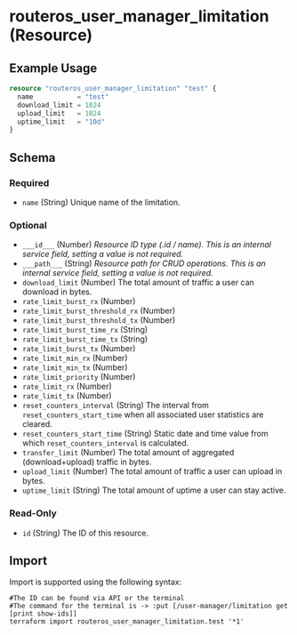 # routeros_user_manager_limitation (Resource)


## Example Usage
```terraform
resource "routeros_user_manager_limitation" "test" {
  name           = "test"
  download_limit = 1024
  upload_limit   = 1024
  uptime_limit   = "10d"
}
```

<!-- schema generated by tfplugindocs -->
## Schema

### Required

- `name` (String) Unique name of the limitation.

### Optional

- `___id___` (Number) <em>Resource ID type (.id / name). This is an internal service field, setting a value is not required.</em>
- `___path___` (String) <em>Resource path for CRUD operations. This is an internal service field, setting a value is not required.</em>
- `download_limit` (Number) The total amount of traffic a user can download in bytes.
- `rate_limit_burst_rx` (Number)
- `rate_limit_burst_threshold_rx` (Number)
- `rate_limit_burst_threshold_tx` (Number)
- `rate_limit_burst_time_rx` (String)
- `rate_limit_burst_time_tx` (String)
- `rate_limit_burst_tx` (Number)
- `rate_limit_min_rx` (Number)
- `rate_limit_min_tx` (Number)
- `rate_limit_priority` (Number)
- `rate_limit_rx` (Number)
- `rate_limit_tx` (Number)
- `reset_counters_interval` (String) The interval from `reset_counters_start_time` when all associated user statistics are cleared.
- `reset_counters_start_time` (String) Static date and time value from which `reset_counters_interval` is calculated.
- `transfer_limit` (Number) The total amount of aggregated (download+upload) traffic in bytes.
- `upload_limit` (Number) The total amount of traffic a user can upload in bytes.
- `uptime_limit` (String) The total amount of uptime a user can stay active.

### Read-Only

- `id` (String) The ID of this resource.

## Import
Import is supported using the following syntax:
```shell
#The ID can be found via API or the terminal
#The command for the terminal is -> :put [/user-manager/limitation get [print show-ids]]
terraform import routeros_user_manager_limitation.test '*1'
```
